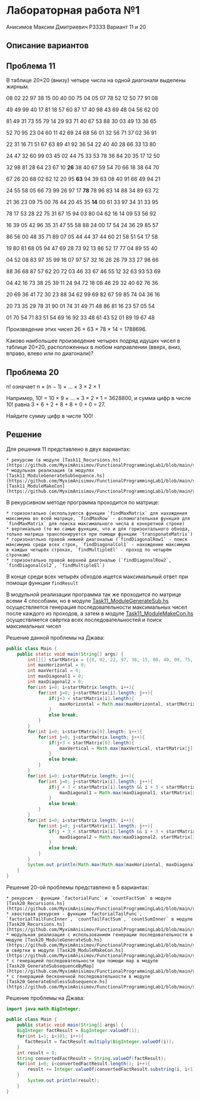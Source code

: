 Лабораторная работа №1
======

Анисимов Максим Дмитриевич Р3333
Вариант 11 и 20

Описание вариантов
---

## Проблема 11

В таблице 20×20 (внизу) четыре числа на одной диагонали выделены жирным.

08 02 22 97 38 15 00 40 00 75 04 05 07 78 52 12 50 77 91 08

49 49 99 40 17 81 18 57 60 87 17 40 98 43 69 48 04 56 62 00

81 49 31 73 55 79 14 29 93 71 40 67 53 88 30 03 49 13 36 65

52 70 95 23 04 60 11 42 69 24 68 56 01 32 56 71 37 02 36 91

22 31 16 71 51 67 63 89 41 92 36 54 22 40 40 28 66 33 13 80

24 47 32 60 99 03 45 02 44 75 33 53 78 36 84 20 35 17 12 50

32 98 81 28 64 23 67 10 **26** 38 40 67 59 54 70 66 18 38 64 70

67 26 20 68 02 62 12 20 95 **63** 94 39 63 08 40 91 66 49 94 21

24 55 58 05 66 73 99 26 97 17 **78** 78 96 83 14 88 34 89 63 72

21 36 23 09 75 00 76 44 20 45 35 **14** 00 61 33 97 34 31 33 95

78 17 53 28 22 75 31 67 15 94 03 80 04 62 16 14 09 53 56 92

16 39 05 42 96 35 31 47 55 58 88 24 00 17 54 24 36 29 85 57

86 56 00 48 35 71 89 07 05 44 44 37 44 60 21 58 51 54 17 58

19 80 81 68 05 94 47 69 28 73 92 13 86 52 17 77 04 89 55 40

04 52 08 83 97 35 99 16 07 97 57 32 16 26 26 79 33 27 98 66

88 36 68 87 57 62 20 72 03 46 33 67 46 55 12 32 63 93 53 69

04 42 16 73 38 25 39 11 24 94 72 18 08 46 29 32 40 62 76 36

20 69 36 41 72 30 23 88 34 62 99 69 82 67 59 85 74 04 36 16

20 73 35 29 78 31 90 01 74 31 49 71 48 86 81 16 23 57 05 54

01 70 54 71 83 51 54 69 16 92 33 48 61 43 52 01 89 19 67 48

Произведение этих чисел 26 × 63 × 78 × 14 = 1788696.

Каково наибольшее произведение четырех подряд идущих чисел в таблице 20×20, расположенных в любом направлении (вверх, вниз, вправо, влево или по диагонали)?

## Проблема 20

n! означает n × (n − 1) × ... × 3 × 2 × 1

Например, 10! = 10 × 9 × ... × 3 × 2 × 1 = 3628800,
и сумма цифр в числе 10! равна 3 + 6 + 2 + 8 + 8 + 0 + 0 = 27.

Найдите сумму цифр в числе 100!

Решение
---

Для решения 11 представлено в двух вариантах:

    * рекурсию (в модуле [Task11_Recursions.hs](https://github.com/MyximAnisimov/FunctionalProgrammingLab1/blob/main/src/Task11_Recursions.hs))
    * модульная реализация (в модулях [Task11_ModuleGenerateSubSequence.hs](https://github.com/MyximAnisimov/FunctionalProgrammingLab1/blob/main/src/Task11_ModuleGenerateSub.hs), [Task11_ModuleMakeCon](https://github.com/MyximAnisimov/FunctionalProgrammingLab1/blob/main/src/Task11_ModuleMakeCon.hs))

В рекурсивном методе программа проходится по матрице:

    * горизонтально (используются функции `findMaxMatrix` для нахождения максимума во всей матрице, `findMaxRow` - вспомогательная функция для `findMaxMatrix` для поиска максимального числа в конкретной строке)
    * вертикально (те же самые функции, что и для горизонтального обхода, только матрица транспонируется при помощи функции `transponateMatrix`)
    * горизонатльно правой нижней диагональю (`findDiagonalRow1` - поиск максимума среди всех строк, `findDiagonalCol1` - нахождение максимума в каждых четырёх строках, `findMultipleEl` - проход по четырём строчкам)
    * горизонтально правой верхней диагональю (`findDiagonalRow2`, `findDiagonalCol2`, `findMultipleEl`)

В конце среди всех четырёх обходов ищется максимальный ответ при помощи функции `findResult`

В модульной реализации программа так же проходится по матрице всеми 4 способами, но в модуле [Task11_ModuleGenerateSub.hs](https://github.com/MyximAnisimov/FunctionalProgrammingLab1/blob/main/src/Task11_ModuleGenerateSub.hs) осуществляется генерация последовательности максимальных чисел после каждого из проходов, а затем в модуле [Task11_ModuleMakeCon.hs](https://github.com/MyximAnisimov/FunctionalProgrammingLab1/blob/main/src/Task11_ModuleMakeCon.hs) осуществляется свёртка всех последовательностей и поиск максимальных чисел

Решение данной проблемы на Джава:
```java
public class Main {
    public static void main(String[] args) {
        int[][] startMatrix = {{8, 02, 22, 97, 38, 15, 00, 40, 00, 75, 04, 05, 07, 78, 52, 12, 50, 77, 91, 8}, {49, 49, 99, 40, 17, 81, 18, 57, 60, 87, 17, 40, 98, 43, 69, 48, 04, 56, 62, 00},{81, 49, 31, 73, 55, 79, 14, 29, 93, 71, 40, 67, 53, 88, 30, 03, 49, 13, 36, 65},{52, 70, 95, 23, 04, 60, 11, 42, 69, 24, 68, 56, 01, 32, 56, 71, 37, 02, 36, 91},{22, 31, 16, 71, 51, 67, 63, 89, 41, 92, 36, 54, 22, 40, 40, 28, 66, 33, 13, 80},{24, 47, 32, 60, 99, 03, 45, 02, 44, 75, 33, 53, 78, 36, 84, 20, 35, 17, 12, 50},{32, 98, 81, 28, 64, 23, 67, 10, 26, 38, 40, 67, 59, 54, 70, 66, 18, 38, 64, 70},{67, 26, 20, 68, 02, 62, 12, 20, 95, 63, 94, 39, 63, 8, 40, 91, 66, 49, 94, 21},{24, 55, 58, 05, 66, 73, 99, 26, 97, 17, 78, 78, 96, 83, 14, 88, 34, 89, 63, 72},{21, 36, 23, 9, 75, 00, 76, 44, 20, 45, 35, 14, 00, 61, 33, 97, 34, 31, 33, 95},{78, 17, 53, 28, 22, 75, 31, 67, 15, 94, 03, 80, 04, 62, 16, 14, 9, 53, 56, 92},{16, 39, 05, 42, 96, 35, 31, 47, 55, 58, 88, 24, 00, 17, 54, 24, 36, 29, 85, 57},{86, 56, 00, 48, 35, 71, 89, 07, 05, 44, 44, 37, 44, 60, 21, 58, 51, 54, 17, 58},{19, 80, 81, 68, 05, 94, 47, 69, 28, 73, 92, 13, 86, 52, 17, 77, 04, 89, 55, 40},{04, 52, 8, 83, 97, 35, 99, 16, 07, 97, 57, 32, 16, 26, 26, 79, 33, 27, 98, 66},{88, 36, 68, 87, 57, 62, 20, 72, 03, 46, 33, 67, 46, 55, 12, 32, 63, 93, 53, 69},{04, 42, 16, 73, 38, 25, 39, 11, 24, 94, 72, 18, 8, 46, 29, 32, 40, 62, 76, 36},{20, 69, 36, 41, 72, 30, 23, 88, 34, 62, 99, 69, 82, 67, 59, 85, 74, 04, 36, 16},{20, 73, 35, 29, 78, 31, 90, 01, 74, 31, 49, 71, 48, 86, 81, 16, 23, 57, 05, 54},{01, 70, 54, 71, 83, 51, 54, 69, 16, 92, 33, 48, 61, 43, 52, 01, 89, 19, 67, 48}};
        int maxHorizontal = 0;
        int maxVertical = 0;
        int maxDiagonal1 = 0;
        int maxDiagonal2 = 0;
        for(int i=0; i<startMatrix.length; i++){
            for(int j=0; j<startMatrix[i].length; j++){
                if(j+3 < startMatrix[i].length){
                    maxHorizontal = Math.max(maxHorizontal, startMatrix[i][j] * startMatrix[i][j+1] * startMatrix[i][j+2] * startMatrix[i][j+3]);
                }
                else break;
            }
        }
        for(int i=0; i<startMatrix[0].length; i++){
            for(int j=0; j<startMatrix.length; j++){
                if(j+3 < startMatrix[0].length){
                    maxVertical = Math.max(maxVertical, startMatrix[j][i] * startMatrix[j+1][i] * startMatrix[j+2][i] * startMatrix[j+3][i]);
                }
                else break;
            }
        }
        for(int i=0; i<startMatrix.length; i++){
            for(int j=0; j<startMatrix[i].length; j++){
                if(j + 3 < startMatrix[i].length && i + 3 < startMatrix.length){
                    maxDiagonal1 = Math.max(maxDiagonal1, startMatrix[i][j] * startMatrix[i+1][j+1] * startMatrix[i+2][j+2] * startMatrix[i+3][j+3]);
                }
                else break;
            }
        }
        for(int i=0; i<startMatrix.length; i++){
            for(int j=0; j<startMatrix[i].length; j++){
                if(j + 3 < startMatrix[i].length && i + 3 < startMatrix.length){
                    maxDiagonal2 = Math.max(maxDiagonal2, startMatrix[i+3][j] * startMatrix[i+2][j+1] * startMatrix[i+1][j+2] * startMatrix[i][j+3]);
                }
                else break;
            }
        }
        System.out.println(Math.max(Math.max(maxHorizontal, maxDiagonal2), Math.max(maxVertical, maxDiagonal1)));
    }
}
```
Решение 20-ой проблемы представлено в 5 вариантах:

    * рекурсия - функции `factorialFunc` и `countFactSum` в модуле [Task20_Recursions.hs](https://github.com/MyximAnisimov/FunctionalProgrammingLab1/blob/main/src/Task20_Recursions.hs)
    * хвостовая рекурсия - функции `factorialTailFunc`, `factorialTailFuncInner`, `countTailFactSum`, `countSumInner` в модуле [Task20_Recursions.hs](https://github.com/MyximAnisimov/FunctionalProgrammingLab1/blob/main/src/Task20_Recursions.hs)
    * модульная реализация с использованием генерации последовательности в модуле [Task20_ModuleGenerateSub.hs](https://github.com/MyximAnisimov/FunctionalProgrammingLab1/blob/main/src/Task20_ModuleGenerateSub.hs), и свёртки в модуле [Task20_ModuleMakeCon.hs](https://github.com/MyximAnisimov/FunctionalProgrammingLab1/blob/main/src/Task20_ModuleMakeCon.hs)
    * с генерацией последовательности при помощи map в модуле [Task20_GenerateSubsequenceByMap](https://github.com/MyximAnisimov/FunctionalProgrammingLab1/blob/main/src/Task20_GenerateSubsequenceByMap.hs)
    * с генерацией бесконечной последовательности в модуле [Task20_GenerateEndlessSubsequence.hs](https://github.com/MyximAnisimov/FunctionalProgrammingLab1/blob/main/src/Task20_GenerateEndlessSubsequence.hs)

Решение проблемы на Джава:
```java
import java.math.BigInteger;

public class Main {
    public static void main(String[] args) {
    BigInteger factResult = BigInteger.valueOf(1);
    for(int i=1; i<101; i++){
       factResult = factResult.multiply(BigInteger.valueOf(i));
    }
    int result = 0;
    String convertedFactResult = String.valueOf(factResult);
    for(int i=0; i<convertedFactResult.length(); i++){
        result += Integer.valueOf(convertedFactResult.substring(i, i+1));
    }
        System.out.println(result);
    }
}
```
